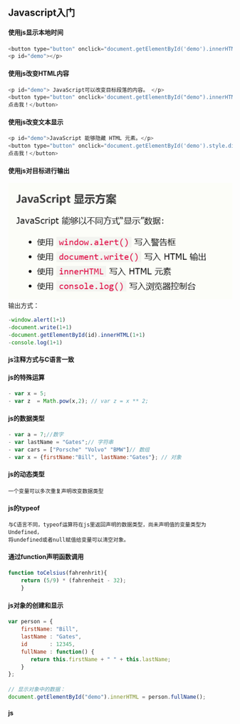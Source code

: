 ## Javascript入门

#### 使用js显示本地时间
```javascript
<button type="button" onclick="document.getElementById('demo').innerHTML = Date()">
<p id="demo"></p>
```
#### 使用js改变HTML内容
```javascript
<p id="demo"> JavaScript可以改变目标段落的内容。 </p>
<button type="button" onclick='document.getElementById("demo").innerHTML = "Hello JavaScript!"'>
点击我！</button>
```
#### 使用js改变文本显示
```javascript
<p id="demo">JavaScript 能够隐藏 HTML 元素。</p>
<button type="button" onclick="document.getElementById('demo').style.display='none'">
点击我！</button>
```
#### 使用js对目标进行输出
![输入图片说明](/imgs/2024-04-25/aFW397yHAhSoUrt3.png)
输出方式：
```js
-window.alert(1+1)
-document.write(1+1)
-document.getElementById(id).innerHTML(1+1)
-console.log(1+1)
```
#### js注释方式与C语言一致
#### js的特殊运算
```js
- var x = 5;
- var z  = Math.pow(x,2); // var z = x ** 2;
```
#### js的数据类型
```js
- var a = 7;//数字
- var lastName = "Gates";// 字符串
- var cars = ["Porsche" "Volvo" "BMW"]// 数组
- var x = {firstName:"Bill", lastName:"Gates"}; // 对象
```
####  js的动态类型
	一个变量可以多次重复声明改变数据类型
#### js的typeof
	与C语言不同，typeof运算符在js里返回声明的数据类型，尚未声明值的变量类型为Undefined，
	将undefined或者null赋值给变量可以清空对象。
#### 通过function声明函数调用
```js
function toCelsius(fahrenhrit){
	return (5/9) * (fahrenheit - 32);
	}
```
#### js对象的创建和显示
```js
var person = {
    firstName: "Bill",
    lastName : "Gates",
    id       : 12345,
    fullName : function() {
       return this.firstName + " " + this.lastName;
    }
};

// 显示对象中的数据：
document.getElementById("demo").innerHTML = person.fullName();
```
#### js
<!--stackedit_data:
eyJoaXN0b3J5IjpbLTE5MzM2MjE5MDQsLTEyNTE5MDk1MDgsLT
kyMzQ4NzA0NywtNTY1NTcyNzAwLDE1Mjc4MjgwMywtODAzNjEw
MTQwXX0=
-->